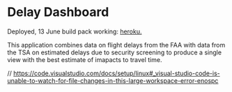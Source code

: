 # Delay Dashboard

Deployed, 13 June build pack working: [heroku.](https://arcane-ravine-69645.herokuapp.com/ )


This application combines data on flight delays from the FAA with data from the TSA on estimated delays due to security screening to produce a single view with the best estimate of imapacts to travel time. 






//  https://code.visualstudio.com/docs/setup/linux#_visual-studio-code-is-unable-to-watch-for-file-changes-in-this-large-workspace-error-enospc

